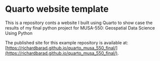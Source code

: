 # Quarto website template

This is a repository conts a website I built using Quarto to show case the results of my final python project for MUSA-550: Geospatial Data Science Using Python

The published site for this example repository is available at: [https://richardbarad.github.io/quarto_musa_550_final/](https://richardbarad.github.io/quarto_musa_550_final/).